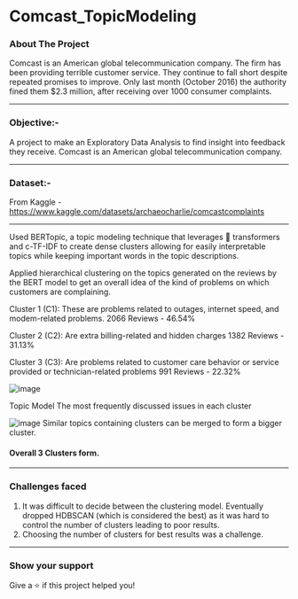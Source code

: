 # Comcast_TopicModeling

### About The Project
Comcast is an American global telecommunication company. The firm has been providing terrible customer service. They continue to fall short despite repeated promises to improve. Only last month 
(October 2016) the authority fined them $2.3 million, after receiving over 1000 consumer complaints.

-----

### Objective:-
A project to make an Exploratory Data Analysis to find insight into feedback they receive. Comcast is an American global telecommunication company.

-----
### Dataset:-
From Kaggle - https://www.kaggle.com/datasets/archaeocharlie/comcastcomplaints

-----

Used BERTopic, a topic modeling technique that leverages 🤗 transformers and c-TF-IDF to create dense clusters allowing for easily interpretable topics while keeping important words in the topic descriptions.

Applied hierarchical clustering on the topics generated on the reviews by the BERT model to get an overall idea of the kind of problems on which customers are complaining.

Cluster 1 (C1): These are problems related to outages, internet speed, and modem-related problems. 
2066 Reviews - 46.54%

Cluster 2 (C2): Are extra billing-related and hidden charges
1382 Reviews - 31.13%

Cluster 3 (C3): Are problems related to customer care behavior or service provided or technician-related problems
991 Reviews - 22.32%

![image](https://github.com/subhashishp/Comcast_TopicModeling/assets/69890203/0709ac03-e40d-4b72-a96f-cabf0b9b967d)

Topic Model
The most frequently discussed issues in each cluster

![image](https://github.com/subhashishp/Comcast_TopicModeling/assets/69890203/eb13d08f-9e65-49ec-8d6c-d9638e30648c)
Similar topics containing clusters can be merged to form a bigger cluster.
#### Overall 3 Clusters form.

----

### Challenges faced

1. It was difficult to decide between the clustering model. Eventually dropped HDBSCAN (which is considered the best) as it was hard to control the number of clusters leading to poor results.
2. Choosing the number of clusters for best results was a challenge.
-----

### Show your support
Give a ⭐️ if this project helped you!

